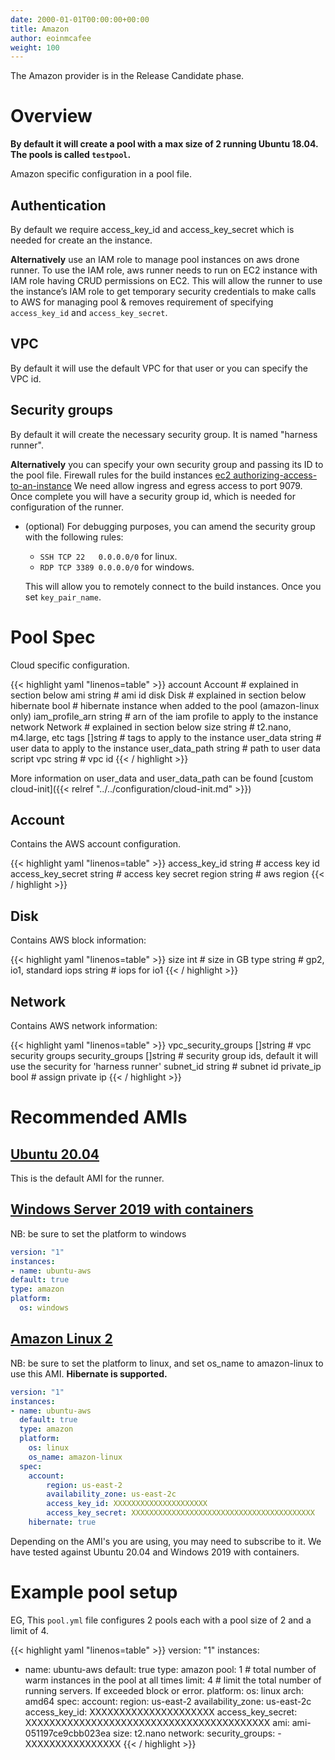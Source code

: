 ```yaml
---
date: 2000-01-01T00:00:00+00:00
title: Amazon
author: eoinmcafee
weight: 100
---
```


<div class="alert">
The Amazon provider is in the Release Candidate phase.
</div>

# Overview

**By default it will create a pool with a max size of 2 running Ubuntu 18.04. The pools is called `testpool`.**

Amazon specific configuration in a pool file.

## Authentication

By default we require access_key_id and access_key_secret which is needed for create an the instance.

__Alternatively__ use an IAM role to manage pool instances on aws drone runner. To use the IAM role, aws runner needs to run on EC2 instance with IAM role having CRUD permissions on EC2. This will allow the runner to use the instance’s IAM role to get temporary security credentials to make calls to AWS for managing pool & removes requirement of specifying `access_key_id` and `access_key_secret`.

## VPC

By default it will use the default VPC for that user or you can specify the VPC id.

## Security groups

By default it will create the necessary security group. It is named "harness runner".

__Alternatively__ you can specify your own security group and passing its ID to the pool file. Firewall rules for the build instances [ec2 authorizing-access-to-an-instance](https://docs.aws.amazon.com/AWSEC2/latest/UserGuide/authorizing-access-to-an-instance.html) We need allow ingress and egress access to port 9079. Once complete you will have a security group id, which is needed for configuration of the runner.

- (optional) For debugging purposes, you can amend the security group with the following rules:

  - `SSH TCP 22   0.0.0.0/0` for linux.
  - `RDP TCP 3389 0.0.0.0/0` for windows.

  This will allow you to remotely connect to the build instances. Once you set `key_pair_name`.

# Pool Spec

Cloud specific configuration.

{{< highlight yaml "linenos=table" >}}
  account          Account   # explained in section below
  ami              string    # ami id
  disk             Disk      # explained in section below
  hibernate        bool      # hibernate instance when added to the pool (amazon-linux only)
  iam_profile_arn  string    # arn of the iam profile to apply to the instance
  network          Network   # explained in section below
  size             string    # t2.nano, m4.large, etc
  tags             []string  # tags to apply to the instance
  user_data        string    # user data to apply to the instance
  user_data_path   string    # path to user data script
  vpc              string    # vpc id
{{< / highlight >}}

More information on user_data and user_data_path can be found [custom cloud-init]({{< relref "../../configuration/cloud-init.md" >}})

## Account

Contains the AWS account configuration.

{{< highlight yaml "linenos=table" >}}
  access_key_id     string   # access key id
  access_key_secret string   # access key secret
  region            string   # aws region
{{< / highlight >}}

## Disk

Contains AWS block information:

{{< highlight yaml "linenos=table" >}}
  size int      # size in GB
  type string   # gp2, io1, standard
  iops string   # iops for io1
{{< / highlight >}}

## Network

Contains AWS network information:

{{< highlight yaml "linenos=table" >}}
  vpc_security_groups []string  # vpc security groups
  security_groups     []string  # security group ids, default it will use the security for 'harness runner'
  subnet_id           string    # subnet id
  private_ip          bool      # assign private ip
{{< / highlight >}}

# Recommended AMIs

## [Ubuntu 20.04](https://aws.amazon.com/marketplace/pp/prodview-iftkyuwv2sjxi?sr=0-2&ref_=beagle&applicationId=AWSMPContessa)

This is the default AMI for the runner.

## [Windows Server 2019 with containers](https://aws.amazon.com/marketplace/pp/prodview-iehgssex6veoi)

 NB: be sure to set the platform to windows

  ```yaml
version: "1"
instances:
- name: ubuntu-aws
  default: true
  type: amazon
  platform:
    os: windows
```

## [Amazon Linux 2](https://aws.amazon.com/marketplace/pp/prodview-zc4x2k7vt6rpu?sr=0-1&ref_=beagle&applicationId=AWSMPContessa)

NB: be sure to set the platform to linux, and set os_name to amazon-linux to use this AMI. **Hibernate is supported.**

```yaml
version: "1"
instances:
- name: ubuntu-aws
  default: true
  type: amazon
  platform:
    os: linux
    os_name: amazon-linux
  spec:
    account:
        region: us-east-2
        availability_zone: us-east-2c
        access_key_id: XXXXXXXXXXXXXXXXXXXXX
        access_key_secret: XXXXXXXXXXXXXXXXXXXXXXXXXXXXXXXXXXXXXXXXX
    hibernate: true
```

Depending on the AMI's you are using, you may need to subscribe to it. We have tested against Ubuntu 20.04 and Windows 2019 with containers.

# Example pool setup

EG, This `pool.yml` file configures 2 pools each with a pool size of 2 and a limit of 4.

{{< highlight yaml "linenos=table" >}}
version: "1"
instances:
  - name: ubuntu-aws
    default: true
    type: amazon
    pool: 1    # total number of warm instances in the pool at all times
    limit: 4   # limit the total number of running servers. If exceeded block or error.
    platform:
      os: linux
      arch: amd64
    spec:
      account:
        region: us-east-2
        availability_zone: us-east-2c
        access_key_id: XXXXXXXXXXXXXXXXXXXXX
        access_key_secret: XXXXXXXXXXXXXXXXXXXXXXXXXXXXXXXXXXXXXXXXX
      ami: ami-051197ce9cbb023ea
      size: t2.nano
      network:
        security_groups:
          - XXXXXXXXXXXXXXXX
{{< / highlight >}}
